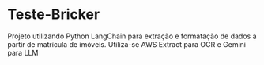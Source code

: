 # Teste-Bricker
Projeto utilizando Python LangChain para extração e formatação de dados a partir de matrícula de imóveis. Utiliza-se AWS Extract para OCR e Gemini para LLM
